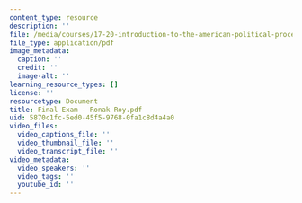 ```yaml
---
content_type: resource
description: ''
file: /media/courses/17-20-introduction-to-the-american-political-process-fall-2020/final-exam-ronak-roy.pdf
file_type: application/pdf
image_metadata:
  caption: ''
  credit: ''
  image-alt: ''
learning_resource_types: []
license: ''
resourcetype: Document
title: Final Exam - Ronak Roy.pdf
uid: 5870c1fc-5ed0-45f5-9768-0fa1c8d4a4a0
video_files:
  video_captions_file: ''
  video_thumbnail_file: ''
  video_transcript_file: ''
video_metadata:
  video_speakers: ''
  video_tags: ''
  youtube_id: ''
---
```

